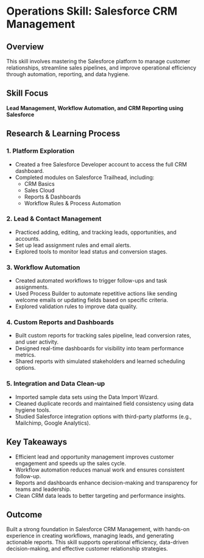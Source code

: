 # Operations Skill: Salesforce CRM Management

## Overview
This skill involves mastering the Salesforce platform to manage customer relationships, streamline sales pipelines, and improve operational efficiency through automation, reporting, and data hygiene.

## Skill Focus
**Lead Management, Workflow Automation, and CRM Reporting using Salesforce**

## Research & Learning Process

### 1. Platform Exploration
- Created a free Salesforce Developer account to access the full CRM dashboard.
- Completed modules on Salesforce Trailhead, including:
  - CRM Basics
  - Sales Cloud
  - Reports & Dashboards
  - Workflow Rules & Process Automation

### 2. Lead & Contact Management
- Practiced adding, editing, and tracking leads, opportunities, and accounts.
- Set up lead assignment rules and email alerts.
- Explored tools to monitor lead status and conversion stages.

### 3. Workflow Automation
- Created automated workflows to trigger follow-ups and task assignments.
- Used Process Builder to automate repetitive actions like sending welcome emails or updating fields based on specific criteria.
- Explored validation rules to improve data quality.

### 4. Custom Reports and Dashboards
- Built custom reports for tracking sales pipeline, lead conversion rates, and user activity.
- Designed real-time dashboards for visibility into team performance metrics.
- Shared reports with simulated stakeholders and learned scheduling options.

### 5. Integration and Data Clean-up
- Imported sample data sets using the Data Import Wizard.
- Cleaned duplicate records and maintained field consistency using data hygiene tools.
- Studied Salesforce integration options with third-party platforms (e.g., Mailchimp, Google Analytics).

## Key Takeaways
- Efficient lead and opportunity management improves customer engagement and speeds up the sales cycle.
- Workflow automation reduces manual work and ensures consistent follow-up.
- Reports and dashboards enhance decision-making and transparency for teams and leadership.
- Clean CRM data leads to better targeting and performance insights.

## Outcome
Built a strong foundation in Salesforce CRM Management, with hands-on experience in creating workflows, managing leads, and generating actionable reports. This skill supports operational efficiency, data-driven decision-making, and effective customer relationship strategies.
